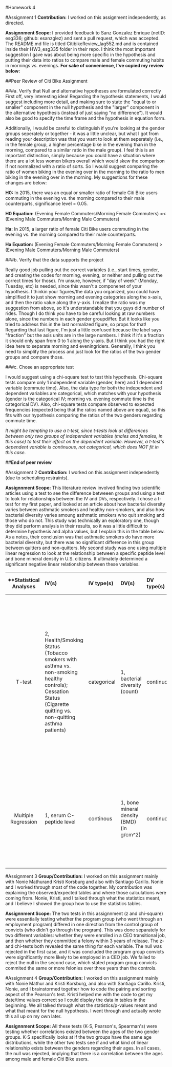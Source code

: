 #Homework 4

#Assignment 1
**Contribution:** I worked on this assignment independently, as directed.

**Assignnment Scope:** I provided feedback to Sanz Gonzalez Enrique (netID: esg336; github: esanzglez) and sent a pull request, which was accepted. The README.md file is titled CitibikeReview_lag552.md and is contained inside their HW3_esg335 folder in their repo. I think the most important suggestion I gave was about being more specific in the hypothesis and putting their data into ratios to compare male and female commuting habits in mornings vs. evenings. **For sake of convenience, I've copied my review below:**

##Peer Review of Citi Bike Assignment

###a. Verify that Null and alternative hypotheses are formulated correctly
First off, very interesting  idea! Regarding the hypothesis statements, I would suggest including more detail, and making sure
to state the "equal to or smaller" component in the null hypothesis and the "larger" component in the alternative hypothesis (instead
of just saying "no difference"). It would also be good to specify the time frame and the hypothesis in equation form. 

Additionally, I would be careful to distinguish if you're looking at the gender groups seperately or together - it was a little unclear, 
but what I got from reading your description was that you want to look at them seperately (i.e., in the female group, a higher 
percentage bike in the evening than in the morning, compared to a similar ratio in the male group). I feel this is an important 
distinction, simply because you could have a situation where there are a lot less women bikers overall which would skew the comparison 
if not normalized with a ratio of sorts. So I would suggest comparing the ratio of women biking in the evening over in the morning to
the ratio fo men biking in the evening over in the morning. My suggestions for these changes are below:

**H0:** In 2015, there was an equal or smaller ratio of female Citi Bike users commuting in the evening vs. the morning 
compared to their male counterparts, significance level = 0.05.

**H0 Equation:** (Evening Female Commuters/Morning Female Commuters) =< (Evening Male Commuters/Morning Male Commuters)

**Ha:** In 2015, a larger ratio of female Citi Bike users commuting in the evening vs. the morning compared to their male 
counterparts. 

**Ha Equation:** (Evening Female Commuters/Morning Female Commuters) > (Evening Male Commuters/Morning Male Commuters)

###b. Verify that the data supports the project

Really good job pulling out the correct variables (i.e., start times, gender, and creating the codes for morning, evening, or neither
and pulling out the correct times for those). I'm unsure, however, if "day of week" (Monday, Tuesday, etc) is needed, since this 
wasn't a componenet of your hypothesis. I thinkin your figures/the data you organized, you could have simplified it to just show 
morning and evening categories along the x-axis, and then the ratio value along the y-axis. I realize the ratio was my suggestion 
from above, so it's understandable that you guys did number of rides. Though I do think you have to be careful looking at raw numbers 
alone, since the numbers in each gender groupdiffer. But it looks like you tried to address this in the last normalized figure, so 
props for that! Regarding that last figure, I'm just a little confused because the label says "fraction" but the axis units are in 
the large numbers. I think if it's a fraction it should only span from 0 to 1 along the y-axis. But I think you had the right idea 
here to separate morning and eveningriders. Generally, I think you need to simplify the process and just look for the ratios of the 
two gender groups and compare those.

###c. Chose an appropriate test

I would suggest using a chi-square test to test this hypothesis. Chi-square tests compare only 1 independent variable (gender, here)
and 1 dependent variable (commute time). Also, the data type for both the independent and dependent variables are categorical, which
matches with your hypothesis (gender is the categorical IV; morning vs. evening commute time is the categorical DV). Also, chi-square 
tests compare observed to expected frequencies (expected being that the ratios named above are equal), so this fits with our hypothesis
comparing the ratios of the two genders regarding commute time.

*It might be tempting to use a t-test, since t-tests look at differences between only two groups of independent variables
(males and females, in this case) to test their effect on the dependent variable. However, a t-test's dependent variable is continuous,
not categorical, which does NOT fit in this case.*

##**End of peer review**

#Assignment 2
**Contribution:** I worked on this assignment independently (due to scheduling restraints). 

**Assignnment Scope:** This literature review involved finding two scientific articles using a test to see the difference betweeen groups and using a test to look for relationships between the IV and DVs, respectively. I chose a t-test for my first paper, and looked at an article about how bacterial diversity varies between asthmatic smokers and healthy non-smokers, and also how bacterial diversity varies amoung asthmatic smokers who quit smoking and those who do not. This study was technically an exploratory one, though they did perform analysis in their results, so it was a little difficult to determine hypothesis and alpha values, but I explain this in the table below. As a notes, their conclusion was that asthmatic smokers do have more bacterial diversity, but there was no significant difference in this group between quitters and non-quitters. My second study was one using multiple linear regression to look at the relationship between a specific peptide level and bone mineral density in U.S. citizens. It ultimately determined a significant negative linear relationship between these variables. 

| **Statistical Analyses	|  IV(s)  |  IV type(s) |  DV(s)  |  DV type(s)  |  Control Var | Control Var type  | Question to be answered | _H0_ | alpha | link to paper **|
|:----------:|:----------|:------------|:-------------|:-------------|:------------|:------------- |:------------------|:----:|:-------:|:-------|
T-test	| 2, Health/Smoking Status (Tobacco smokers with asthma vs. non-smoking healthy controls); Cessation Status (Cigarette quitting vs. non-quitting asthma patients) | categorical | 1, bacterial diversity (count) | continuous | 2, patients had not experienced lower respiratory tract infections in the last 3 months; patients had not received treatment with inhaled or systemic corticosteroids in the last 3 months | categorical | 1. Does bacterial diversity differ between asthmatic smokers and healthy non-smokers? 2. Does bacterial diversity decrease in cigarette-quitting asthmatic smokers vs. non-quitting asthmatic smokers? | This was an exploratory study, so no pre-specified null hypothesis was stated; only said "smoking cessation is associated with changes in bacterial diversity"; if stated, the null would likely be: bacterial diversity after cessation >= bacterial diversity without cessation | Used p-value = 0.05 in analysis | [Smoking Cessation and the Microbiome in Induced Sputum Samples from Cigarette Smoking Asthma Patients](http://journals.plos.org/plosone/article?id=10.1371/journal.pone.0158622) |
Multiple Regression	| 1, serum C-peptide level | continous | 1, bone mineral density (BMD) (in g/cm^2) | continuous | 4, age; sex; ALP, FPG, and serum insulin levels; and BMI | both categorical (sex; ALP, FBG, and insulin levels; possibly age and BMI) and continous (possibly age and BMI) | Is serum C-peptide level associated with bone mineral density (BMD) in residents of the United States? | No significant correlation (specifically, linear relationship) between serum c-peptide levels and BMD; H0: β1 (the slope of the linear relationship) = 0 | None stated in the beginning, but used p = 0.01 in analysis | [The Association between the Serum C-Peptide Level and Bone Mineral Density](http://journals.plos.org/plosone/article?id=10.1371/journal.pone.0083107) |

#Assignment 3
**Group/Contribution:** I worked on this assignment mainly with Nonie Mathurand Kristi Korsburg and also with Santiago Carillo. Nonie and I worked through most of the code together. My contribution was explaining the observed/expected tables and where those calculations were coming from. Nonie, Kristi, and I talked through what the statistics meant, and I believe I showed the group how to use the statistics tables. 

**Assignnment Scope:** The two tests in this assignnment (z and chi-square) were essentially testing whether the program group (who went through an employment program) differed in one direction from the control group of convicts (who didn't go through the program). This was done separately for two different variables: whether they were enrolled in a CEO transitional job, and then whether they committed a felony within 3 years of release. The z- and chi-tests both revealed the same thing for each variable. The null was rejected in the first case, and it was concluded the program group convicts were significantly more likely to be employed in a CEO job. We failed to reject the null in the second case, which stated program group convicts commited the same or more felonies over three years than the controls.

#Assignment 4
**Group/Contribution:** I worked on this assignment mainly with Nonie Mathur and Kristi Korsburg, and also with Santiago Carillo. Kristi, Nonie, and I brainstormed together how to code the pairing and sorting aspect of the Pearson's test. Kristi helped me with the code to get my date/time values correct so I could display the data in tables in the beginning. We all talked through what the statistics/p-values meant and what that meant for the null hypothesis. I went through and actually wrote this all up on my own later.

**Assignnment Scope:** All these tests (K-S, Pearson's, Spearman's) were testing whether correlations existed between the ages of the two gender groups. K-S specifically looks at if the two groups have the same age distributions, while the other two tests see if and what kind of linear relationship exists between the genders regarding their ages. In all cases, the null was rejected, implying that there is a correlation between the ages among male and female Citi Bike users.
